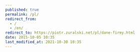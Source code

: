 ```yaml
---
published: true
permalink: /pl/
redirect_from:
  - /
  - /en/
redirect_to: https://piotr.zuralski.net/pl/dane-firmy.html
date: 2015-10-05 10:35
last_modified_at: 2021-10-30 10:35
---
```

